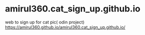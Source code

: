 # amirul360.cat_sign_up.github.io
web to sign up for cat pic( odin project)
https://amirul360.github.io/amirul360.cat_sign_up.github.io/
